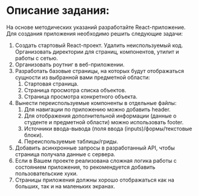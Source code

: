 # Описание задания: 

На основе методических указаний разработайте React-приложение. Для создания приложения необходимо решить следующие задачи: 
1. Создать стартовый React-проект. Удалить неиспользуемый код. Организовать директории для страниц, компонентов, утилит и работы с сетью.
2. Организовать роутниг в веб-приложении.
3. Разработать базовые страницы, на которых будут отображаться сущности из выбранной вами предметной области: 
    1. Стартовая страница.
    1. Страница просмотра списка объектов.
    1. Страница просмотра конкретного объекта.
4. Вынести переиспользуемые компоненты в отдельные файлы: 
    1. Для навигации по приложению можно добавить header.
    1. Для отображения дополнительной информации (данные о студенте и предметной области) можно использовать footer.
    1. Источники ввода-вывода (поля ввода (inputs)/формы/текстовые блоки).
    1. Переиспользуемые таблицы/гриды.
5. Добавить асинхронные запросы в разработанный API, чтобы страница получала данные с сервера.
6. Если в Вашем проекте реализована сложная логика работы с состоянием приложения, то рекомендуется добавить пользовательские хуки.
7. Страницы приложения должны хорошо отображаться как на больших, так и на маленьких экранах.
